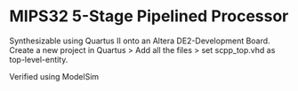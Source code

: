 # MIPS32 5-Stage Pipelined Processor

Synthesizable using Quartus II onto an Altera DE2-Development Board.
  Create a new project in Quartus > Add all the files > set scpp_top.vhd as top-level-entity.

Verified using ModelSim
